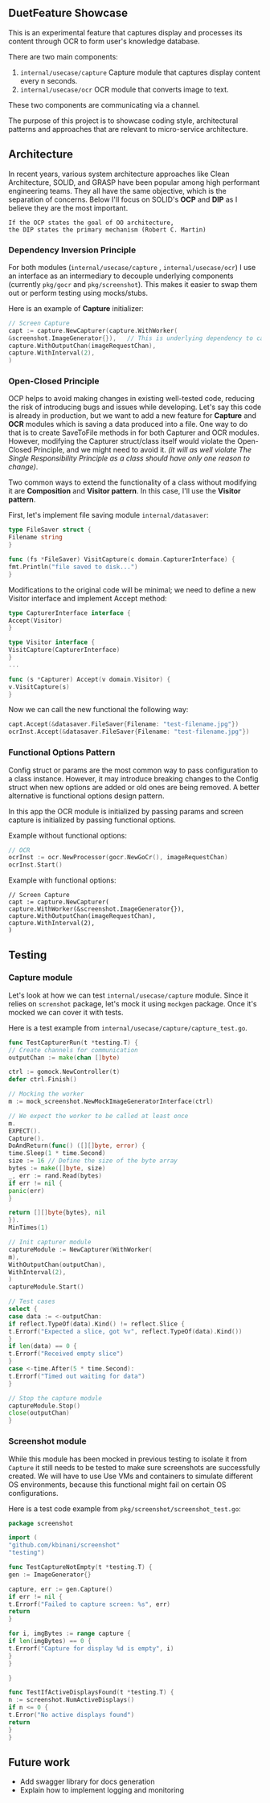 


## DuetFeature Showcase

This is an experimental feature that captures display and processes its content through OCR to form user's knowledge database.

There are two main components:

1. `internal/usecase/capture` Capture module that captures display content every  n seconds.
2. `internal/usecase/ocr` OCR module that converts image to text.

These two components are communicating via a channel.

The purpose of this project is to showcase coding style, architectural patterns and approaches that are relevant to micro-service architecture.

## Architecture
In recent years, various system architecture approaches like Clean Architecture, SOLID, and GRASP have been popular among high performant engineering teams. They all have the same objective, which is the separation of concerns. Below I'll focus on SOLID's **OCP** and **DIP** as I believe they are the most important.

```
If the OCP states the goal of OO architecture,
the DIP states the primary mechanism (Robert C. Martin)
```

### Dependency Inversion Principle
For both modules (`internal/usecase/capture` , `internal/usecase/ocr`) I use an interface as an intermediary to decouple underlying components (currently `pkg/gocr` and `pkg/screenshot`). This makes it easier to swap them out or perform testing using mocks/stubs.

Here is an example of **Capture** initializer:
```go
// Screen Capture
capt := capture.NewCapturer(capture.WithWorker(
&screenshot.ImageGenerator{}),   // This is underlying dependency to capture images
capture.WithOutputChan(imageRequestChan),
capture.WithInterval(2),
)
```

### Open-Closed Principle
OCP helps to avoid making changes in existing well-tested code, reducing the risk of introducing bugs and issues while developing. Let's say this code is already in production, but we want to add a new feature for **Capture** and **OCR** modules which is saving a data produced into a file. One way to do that is to create SaveToFile methods in for both Capturer and OCR modules. However, modifying the Capturer struct/class itself would violate the Open-Closed Principle, and we might need to avoid it.  *(it will as well violate The Single Responsibility Principle as a class should have only one reason to change)*.

Two common ways to extend the functionality of a class without modifying it are **Composition** and **Visitor pattern**. In this case, I'll use the **Visitor pattern**.

First, let's  implement file saving module `internal/datasaver`:
```go
type FileSaver struct {
Filename string
}

func (fs *FileSaver) VisitCapture(c domain.CapturerInterface) {
fmt.Println("file saved to disk...")
}
```

Modifications to the original code will be minimal; we need to define a new Visitor interface and implement Accept method:

```go
type CapturerInterface interface {
Accept(Visitor)
}

type Visitor interface {
VisitCapture(CapturerInterface)
}
...

func (s *Capturer) Accept(v domain.Visitor) {
v.VisitCapture(s)
}
```

Now we can call the new functional the following way:
```go
capt.Accept(&datasaver.FileSaver{Filename: "test-filename.jpg"})
ocrInst.Accept(&datasaver.FileSaver{Filename: "test-filename.jpg"})
```

### Functional Options Pattern
Config struct or params are the most common way to pass configuration to a class instance. However, it may introduce breaking changes to the Config struct when new options are added or old ones are being removed. A better alternative is functional options design pattern.

In this app the OCR module is initialized by passing params and screen capture is initialized by passing functional options.

Example without functional options:
```go
// OCR
ocrInst := ocr.NewProcessor(gocr.NewGoCr(), imageRequestChan)
ocrInst.Start()
```

Example with functional options:
```
// Screen Capture
capt := capture.NewCapturer(
capture.WithWorker(&screenshot.ImageGenerator{}),
capture.WithOutputChan(imageRequestChan),
capture.WithInterval(2),
)
```

## Testing

### Capture module

Let's look at how we can test `internal/usecase/capture` module.  Since it relies on `screnshot` package, let's mock it using `mockgen` package. Once it's mocked we can cover it with tests.

Here is a test example from `internal/usecase/capture/capture_test.go`.
```go
func TestCapturerRun(t *testing.T) {
// Create channels for communication
outputChan := make(chan []byte)

ctrl := gomock.NewController(t)
defer ctrl.Finish()

// Mocking the worker
m := mock_screenshot.NewMockImageGeneratorInterface(ctrl)

// We expect the worker to be called at least once
m.
EXPECT().
Capture().
DoAndReturn(func() ([][]byte, error) {
time.Sleep(1 * time.Second)
size := 16 // Define the size of the byte array
bytes := make([]byte, size)
_, err := rand.Read(bytes)
if err != nil {
panic(err)
}

return [][]byte{bytes}, nil
}).
MinTimes(1)

// Init capturer module
captureModule := NewCapturer(WithWorker(
m),
WithOutputChan(outputChan),
WithInterval(2),
)
captureModule.Start()

// Test cases
select {
case data := <-outputChan:
if reflect.TypeOf(data).Kind() != reflect.Slice {
t.Errorf("Expected a slice, got %v", reflect.TypeOf(data).Kind())
}
if len(data) == 0 {
t.Errorf("Received empty slice")
}
case <-time.After(5 * time.Second):
t.Errorf("Timed out waiting for data")
}

// Stop the capture module
captureModule.Stop()
close(outputChan)
}
```
### Screenshot module
While this module has been mocked in previous testing to isolate it from `Capture` it still needs to be tested to make sure screenshots are successfully created. We will have to use Use VMs and containers to simulate different OS environments, because this functional might fail on certain OS configurations.

Here is a test code example from `pkg/screenshot/screenshot_test.go`:

```go
package screenshot

import (
"github.com/kbinani/screenshot"
"testing")

func TestCaptureNotEmpty(t *testing.T) {
gen := ImageGenerator{}

capture, err := gen.Capture()
if err != nil {
t.Errorf("Failed to capture screen: %s", err)
return
}

for i, imgBytes := range capture {
if len(imgBytes) == 0 {
t.Errorf("Capture for display %d is empty", i)
}
}

}

func TestIfActiveDisplaysFound(t *testing.T) {
n := screenshot.NumActiveDisplays()
if n <= 0 {
t.Error("No active displays found")
return
}
}
```


## Future work
- Add swagger library for docs generation
- Explain how to implement logging and monitoring